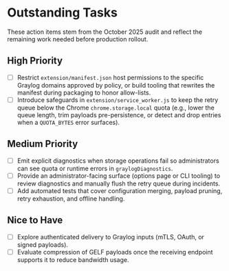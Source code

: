 # Outstanding Tasks

These action items stem from the October 2025 audit and reflect the remaining
work needed before production rollout.

## High Priority
- [ ] Restrict `extension/manifest.json` host permissions to the specific
      Graylog domains approved by policy, or build tooling that rewrites the
      manifest during packaging to honor allow-lists.
- [ ] Introduce safeguards in `extension/service_worker.js` to keep the retry
      queue below the Chrome `chrome.storage.local` quota (e.g., lower the queue
      length, trim payloads pre-persistence, or detect and drop entries when a
      `QUOTA_BYTES` error surfaces).

## Medium Priority
- [ ] Emit explicit diagnostics when storage operations fail so administrators
      can see quota or runtime errors in `graylogDiagnostics`.
- [ ] Provide an administrator-facing surface (options page or CLI tooling) to
      review diagnostics and manually flush the retry queue during incidents.
- [ ] Add automated tests that cover configuration merging, payload pruning,
      retry exhaustion, and offline handling.

## Nice to Have
- [ ] Explore authenticated delivery to Graylog inputs (mTLS, OAuth, or signed
      payloads).
- [ ] Evaluate compression of GELF payloads once the receiving endpoint supports
      it to reduce bandwidth usage.
